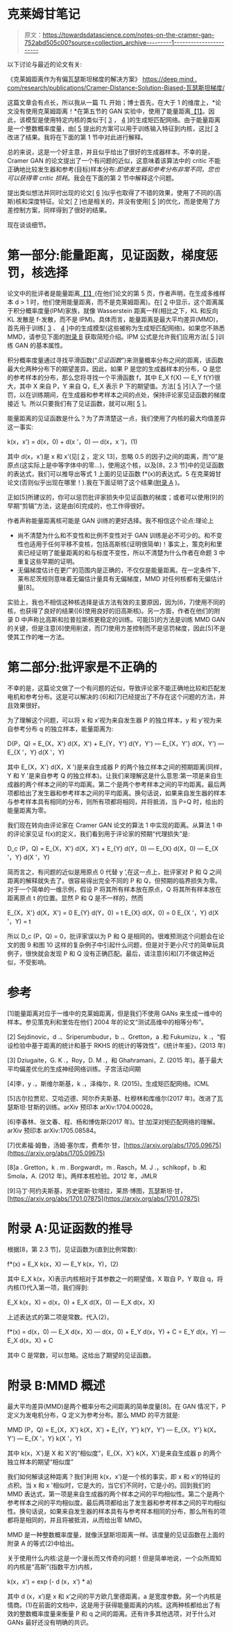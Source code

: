# 克莱姆甘笔记

> 原文：<https://towardsdatascience.com/notes-on-the-cramer-gan-752abd505c00?source=collection_archive---------1----------------------->

以下讨论与最近的论文有关:

《克莱姆距离作为有偏瓦瑟斯坦梯度的解决方案》
[https://deep mind . com/research/publications/Cramer-Distance-Solution-Biased-瓦瑟斯坦梯度/](https://deepmind.com/research/publications/cramer-distance-solution-biased-wasserstein-gradients/)

这篇文章会有点长，所以我从一篇 TL 开始；博士首先，在大于 1 的维度上，*论文没有使用克莱姆距离！*在第五节的 GAN 实验中，使用了能量距离[【1】](#df62)。因此，该模型是使用特定内核的类似于[ [3](#30d4) ， [4](#b178) ]的生成矩匹配网络。由于能量距离是一个整数概率度量，由[ [5](#58fd) 提出的方案可以用于训练输入特征到内核，这比[ [3](#30d4) 改进了结果。我将在下面的第 1 节中对此进行解释。

总的来说，这是一个好主意，并且似乎给出了很好的生成器样本。不幸的是，Cramer GAN 的论文提出了一个有问题的近似，这意味着该算法中的 critic 不能正确地比较发生器和参考(目标)样本分布:*即使发生器和参考分布非常不同，您也可以获得零 critic 损耗*。我会在下面的第 2 节中解释这个问题。

提出类似想法并同时出现的论文[ [6](#fa12) ]似乎也取得了不错的效果，使用了不同的(高斯)核和深度特征。论文[ [7](#7c9a) ]也是相关的，并没有使用[ [5](#58fd) ]的优化，而是使用了方差控制方案，同样得到了很好的结果。

现在谈谈细节。

# 第一部分:能量距离，见证函数，梯度惩罚，核选择

论文中的批评者是能量距离[【1】](#df62)(在他们论文的第 5 页，作者声明，在生成多维样本 d > 1 时，他们使用能量距离，而不是克莱姆距离)。在[ [2](#d5c6) 中显示，这个距离属于积分概率度量(IPM)家族，就像 Wasserstein 距离一样(相比之下，KL 和反向 KL 发散是 f-发散，而不是 IPM)。具体而言，能量距离是最大平均差异(MMD)，首先用于训练[ [3](#30d4) 、 [4](#b178) ]中的生成模型(这些被称为生成矩匹配网络)。如果您不熟悉 MMD，请参见下面的[附录 B](#af2f) 获取简短介绍。IPM 公式是允许我们应用方法[ [5](#58fd) ]训练 GAN 的基本属性。

积分概率度量通过寻找平滑函数(“*见证函数*”)来测量概率分布之间的距离，该函数最大化两种分布下的期望差异。因此，如果 P 是您的生成器样本的分布，Q 是您的参考样本的分布，那么您将寻找一个平滑函数 f，其中 E_X f(X) — E_Y f(Y)很大，其中 X 来自 P，Y 来自 Q，E_X 表示 P 下的期望值。方法[ [5](#58fd) ]引入了一个惩罚，以在训练期间，在生成器和参考样本之间的点处，保持评论家见证函数的梯度接近 1。所以只要我们有了见证函数，就可以用[ [5](#58fd) ]。

能量距离的见证函数是什么？为了弄清楚这一点，我们使用了内核的最大均值差异这一事实:

k(x，x') = d(x，0) + d(x '，0) — d(x，x ')，(1)

其中 d(x，x’)是 x 和 x’(见[ [2](#d5c5) ，定义 13]，忽略 0.5 的因子)之间的距离，而“0”是原点(这实际上是中等字体中的零…)，使用这个核，以及[8，2.3 节]中的见证函数的表达式，我们可以推导出等式 1 上面的见证函数 f*(x)的表达式。5 在克莱姆甘论文(否则似乎出现在哪里！).我在下面证明了这个结果([附录 A](#2171) )。

正如[5]所建议的，你可以惩罚批评家损失中见证函数的梯度；或者可以使用[9]的早期“剪辑”方法，这是由[6]完成的，也工作得很好。

作者声称能量距离核可能是 GAN 训练的更好选择。我不相信这个论点:理论上

*   尚不清楚为什么和不变性和比例不变性对于 GAN 训练是必不可少的。和不变性也适用于任何平移不变核，包括高斯核(证明很简单)！事实上，策克利和里索已经证明了能量距离的和与标度不变性，所以不清楚为什么作者在命题 3 中重复这些早期的证明。
*   无偏梯度估计在更广的范围内是正确的，不仅仅是能量距离。在一定条件下，莱布尼茨规则意味着无偏估计量具有无偏梯度，MMD 对任何核都有无偏估计量[8]。

实验上，我也不相信这种核选择是该方法有效的主要原因，因为[6，7]使用不同的核，也获得了良好的结果([6]使用良好的旧高斯核)。另一方面，作者在他们的附录 D 中声称比高斯和拉普拉斯核更稳定的训练。可能[5]的方法是训练 MMD GAN 的关键，但是注意[6]使用削波，而[7]使用方差控制而不是惩罚梯度，因此[5]不是使其工作的唯一方法。

# 第二部分:批评家是不正确的

不幸的是，这篇论文做了一个有问题的近似，导致评论家不能正确地比较和匹配发电机和参考分布。这是可以解决的:[6]和[7]已经提出了不存在这个问题的方法，并且效果很好。

为了理解这个问题，可以将 x 和 x’视为来自发生器 P 的独立样本，y 和 y’视为来自参考分布 q 的独立样本，能量距离为:

D(P，Q) = E_{X，X'} d(X，X') + E_{Y，Y'} d(Y，Y') — E_{X，Y'} d(X，Y') — E_{X '，Y} d(X '，Y)

其中 E_{X，X'} d(X，X ')是来自生成器 P 的两个独立样本之间的预期距离(同样，Y 和 Y '是来自参考 Q 的独立样本)。让我们来理解这是什么意思:第一项是来自生成器的两个样本之间的平均距离。第二个是两个参考样本之间的平均距离。最后两项都给出了发生器和参考样本之间的平均距离。换句话说，如果来自发生器的样本与参考样本具有相同的分布，则所有项都将相同，并将抵消，当 P=Q 时，给出的能量距离为零。

我们现在转向由评论家在 Cramer GAN 论文的算法 1 中实现的距离。从算法 1 中的评论家见证 f(x)的定义，我们看到用于评论家的预期“代理损失”是:

D_c (P，Q) = E_{X，X'} d(X，X') + E_{Y} d(Y，0) — E_{X} d(X，0) — E_{X '，Y} d(X '，Y)

简而言之，有问题的近似是用原点 0 代替 y ’,在这一点上，批评家对 P 和 Q 之间距离的解释就失去了。很容易得出完全不同的 P 和 Q，但预期的临界损失为零。对于一个简单的一维示例，假设 P 将其所有样本放在原点，Q 将其所有样本放在距离原点 t 的位置。显然 P 和 Q 是不一样的，然而

E_{X，X'} d(X，X') = 0
E_{Y} d(Y，0) = t
E_{X} d(X，0) = 0
E_{X '，Y} d(X '，Y) = t

所以 D_c (P，Q) = 0，批评家误以为 P 和 Q 是相同的。很难预测这个问题会在论文的图 9 和图 10 这样的复杂例子中引起什么问题，但是对于更小尺寸的简单玩具例子，很快就会发现 P 和 Q 没有正确匹配。最后，请注意[6]和[7]不做这种近似，不受影响。

# 参考

[1]能量距离对应于一维中的克莱姆距离，但是我们不使用 GANs 来生成一维中的样本。参见策克利和里佐在他们 2004 年的论文“测试高维中的相等分布”。

[2] Sejdinovic，d .、Sriperumbudur，b .、Gretton，a .和 Fukumizu，k .，“假设检验中基于距离的统计和基于 RKHS 的统计的等效性”，《统计年鉴》，(2013 年)

[3] Dziugaite，G. K .，Roy，D. M .，和 Ghahramani，Z. (2015 年)。基于最大平均偏差优化的生成神经网络训练。子宫活动间期

[4]李，y .，斯维尔斯基，k .，泽梅尔，R. (2015)。生成矩匹配网络。ICML

[5]古尔拉贾尼、艾哈迈德、阿尔乔夫斯基、杜穆林和库维尔(2017 年)。改进了瓦瑟斯坦·甘斯的训练。arXiv 预印本 arXiv:1704.00028。

[6]李春林、张文春、程、杨和博佐斯(2017 年)。甘:加深对矩匹配网络的理解。arXiv 预印本 arXiv:1705.08584。

[7]优素福·姆鲁，汤姆·塞尔库，费希尔·甘，[https://arxiv.org/abs/1705.09675](https://arxiv.org/abs/1705.09675)

[8]a . Gretton，k . m . Borgwardt，m . Rasch，M. J .，schlkopf，b .和 Smola，A. (2012 年)。两样本核检验。2012 年，JMLR

[9]马丁·阿约夫斯基，苏史密斯·钦塔拉，莱昂·博图，瓦瑟斯坦·甘，[https://arxiv.org/abs/1701.07875](https://arxiv.org/abs/1701.07875)

# 附录 A:见证函数的推导

根据[8，第 2.3 节]，见证函数为(直到比例常数):

f*(x) = E_X k(x，X) — E_Y k(x，Y)，(2)

其中 E_X k(x，X)表示内核相对于其参数之一的期望值，X 取自 P，Y 取自 q，将内核(1)代入第一项，我们得到:

E_X k(x，X)
= d(x，0) + E_X d(X，0) — E_X d(x，X)

上述表达式的第二项是常数。代入(2)，

f*(x) = d(x，0) — E_X d(x，X) — d(x，0) + E_Y d(x，Y) + C
= E_Y d(x，Y) — E_X d(x，X) + C

其中 C 是常数，可以忽略。这给出了期望的见证函数。

# 附录 B:MMD 概述

最大平均差异(MMD)是两个概率分布之间距离的简单度量[8]。在 GAN 情况下，P 定义为发电机分布，Q 定义为参考分布。那么 MMD 的平方就是:

MMD (P，Q) = E_{X，X'} k(X，X') + E_{Y，Y'} k(Y，Y') — E_{X，Y'} k(X，Y') — E_{X '，Y} k(X '，Y)

其中 k(x，X’)是 X 和 X’的“相似度”，E_{X，X’} k(X，X’)是来自生成器 p 的两个独立样本的期望“相似度”

我们如何解读这种距离？我们利用 k(x，x’)是一个核的事实，即 x 和 x’的特征的点积。当 x 和 x '相似时，它是大的，当它们不同时，它是小的。回到我们的 MMD 表达式，第一项是来自生成器的两个样本之间的平均相似性。第二个是两个参考样本之间的平均相似度。最后两项都给出了发生器和参考样本之间的平均相似性。换句话说，如果来自发生器的样本具有与参考样本相同的分布，那么所有的项都将是相同的，并且将被抵消，从而给出零 MMD。

MMD 是一种整数概率度量，就像沃瑟斯坦距离一样。该度量的见证函数在上面的附录 A 的等式(2)中给出。

关于使用什么内核:这是一个漫长而又传奇的问题！但是简单地说，一个众所周知的内核是“高斯”(指数平方)内核，

k(x，x') = exp (- d (x，x') * a)

其中 d (x，x’)是 x 和 x’之间的平方欧几里德距离，a 是宽度参数。另一个内核是情商。(1)在前面的文档中，这是用于获得能量距离的内核。这两种核都给出了有效的整数概率度量来衡量 P 和 q 之间的距离。还有许多其他选项，对于什么对 GANs 最好还没有明确的共识。
